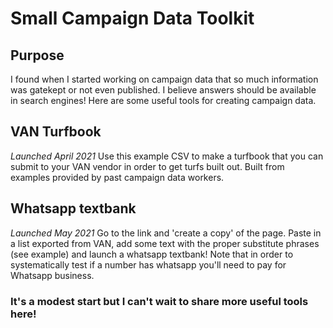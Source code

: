 # Small Campaign Data Toolkit
## Purpose
I found when I started working on campaign data that so much information was gatekept or not even published. I believe answers should be available in search engines! Here are some useful tools for creating campaign data.
## VAN Turfbook
_Launched April 2021_
Use this example CSV to make a turfbook that you can submit to your VAN vendor in order to get turfs built out. Built from examples provided by past campaign data workers. 
## Whatsapp textbank
_Launched May 2021_
Go to the link and 'create a copy' of the page. Paste in a list exported from VAN, add some text with the proper substitute phrases (see example) and launch a whatsapp textbank! Note that in order to systematically test if a number has whatsapp you'll need to pay for Whatsapp business. 

### It's a modest start but I can't wait to share more useful tools here! 
